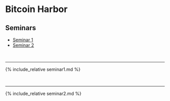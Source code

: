 # Bitcoin Harbor

## Seminars

- [Seminar 1](seminar1.md)
- [Seminar 2](seminar2.md)
<!-- - [Week 3](week3.md) -->

<br>
<hr>

{% include_relative seminar1.md %}

<br>
<hr>

{% include_relative seminar2.md %}
